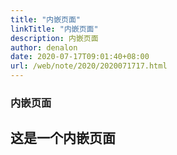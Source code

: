 ```yaml
---
title: "内嵌页面"
linkTitle: "内嵌页面"
description: 内嵌页面
author: denalon
date: 2020-07-17T09:01:40+08:00
url: /web/note/2020/2020071717.html
---
```


### 内嵌页面
<div>
      <article>
          <h1>这是一个内嵌页面</h1>
          <object>
              <embed src="https://base.oribos.city/index.html" width="600px" height="800px"></embed>
          </object>
      </article>
</div>